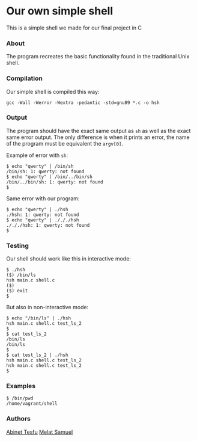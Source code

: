 # Our own simple shell

This is a simple shell we made for our final project in C

### About

The program recreates the basic functionality found in the traditional Unix shell.

### Compilation
Our simple shell is compiled this way:
```
gcc -Wall -Werror -Wextra -pedantic -std=gnu89 *.c -o hsh
```

### Output
The program should have the exact same output as `sh` as well as the exact same error output. The only difference is when it prints an error, the name of the program must be equivalent the `argv[0]`.

Example of error with `sh`:
```
$ echo "qwerty" | /bin/sh
/bin/sh: 1: qwerty: not found
$ echo "qwerty" | /bin/../bin/sh
/bin/../bin/sh: 1: qwerty: not found
$
```

Same error with our program:
```
$ echo "qwerty" | ./hsh
./hsh: 1: qwerty: not found
$ echo "qwerty" | ./././hsh
./././hsh: 1: qwerty: not found
$
```
### Testing
Our shell should work like this in interactive mode:
```
$ ./hsh
($) /bin/ls
hsh main.c shell.c
($)
($) exit
$
```

But also in non-interactive mode:
```
$ echo "/bin/ls" | ./hsh
hsh main.c shell.c test_ls_2
$
$ cat test_ls_2
/bin/ls
/bin/ls
$
$ cat test_ls_2 | ./hsh
hsh main.c shell.c test_ls_2
hsh main.c shell.c test_ls_2
$
```

### Examples
```
$ /bin/pwd
/home/vagrant/shell
```


### Authors
[Abinet Tesfu](https://github.com/Abinet508)
[Melat Samuel](https://github.com/melatsam)
